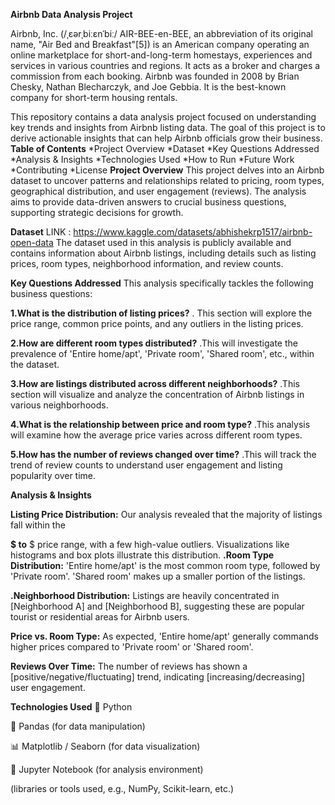 **Airbnb Data Analysis Project**

Airbnb, Inc. (/ˌɛərˌbiːɛnˈbiː/ AIR-BEE-en-BEE, an abbreviation of its original name, "Air Bed and Breakfast"[5]) is an American company operating an online marketplace for short-and-long-term homestays, experiences and services in various countries and regions. It acts as a broker and charges a commission from each booking. Airbnb was founded in 2008 by Brian Chesky, Nathan Blecharczyk, and Joe Gebbia. It is the best-known company for short-term housing rentals.





This repository contains a data analysis project focused on understanding key trends and insights from Airbnb listing data. The goal of this project is to derive actionable insights that can help Airbnb officials grow their business.
**Table of Contents**
*Project Overview
*Dataset
*Key Questions Addressed
*Analysis & Insights
*Technologies Used
*How to Run
*Future Work
*Contributing
*License
**Project Overview**
This project delves into an Airbnb dataset to uncover patterns and relationships related to pricing, room types, geographical distribution, and user engagement (reviews). The analysis aims to provide data-driven answers to crucial business questions, supporting strategic decisions for growth.

**Dataset**
LINK : https://www.kaggle.com/datasets/abhishekrp1517/airbnb-open-data
The dataset used in this analysis is publicly available and contains information about Airbnb listings, including details such as listing prices, room types, neighborhood information, and review counts.

**Key Questions Addressed**
This analysis specifically tackles the following business questions:



**1.What is the distribution of listing prices?**
. This section will explore the price range, common price points, and any outliers in the listing prices.


**2.How are different room types distributed?**
.This will investigate the prevalence of 'Entire home/apt', 'Private room', 'Shared room', etc., within the dataset.


**3.How are listings distributed across different neighborhoods?**
.This section will visualize and analyze the concentration of Airbnb listings in various neighborhoods.


**4.What is the relationship between price and room type?**
.This analysis will examine how the average price varies across different room types.


**5.How has the number of reviews changed over time?**
.This will track the trend of review counts to understand user engagement and listing popularity over time.



**Analysis & Insights**


**Listing Price Distribution:** Our analysis revealed that the majority of listings fall within the 

**$ to**
$ price range, with a few high-value outliers. Visualizations like histograms and box plots illustrate this distribution.
**.Room Type Distribution:** 'Entire home/apt' is the most common room type, followed by 'Private room'.
'Shared room' makes up a smaller portion of the listings.

**.Neighborhood Distribution:** Listings are heavily concentrated in [Neighborhood A] and [Neighborhood B], suggesting these are popular tourist or residential areas for Airbnb users.

**Price vs. Room Type:** As expected, 'Entire home/apt' generally commands higher prices compared to 'Private room' or 'Shared room'.

**Reviews Over Time:** The number of reviews has shown a [positive/negative/fluctuating] trend, indicating [increasing/decreasing] user engagement.



**Technologies Used**
🐍 Python

🐼 Pandas (for data manipulation)

📊 Matplotlib / Seaborn (for data visualization)

📓 Jupyter Notebook (for analysis environment)

(libraries or tools  used, e.g., NumPy, Scikit-learn, etc.)
